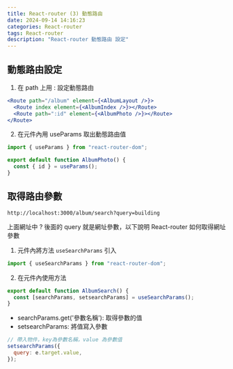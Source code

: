 ```yaml
---
title: React-router (3) 動態路由
date: 2024-09-14 14:16:23
categories: React-router
tags: React-router
description: "React-router 動態路由 設定"
---
```


## 動態路由設定

1. 在 path 上用 : 設定動態路由

```jsx
<Route path="/album" element={<AlbumLayout />}>
  <Route index element={<AlbumIndex />}></Route>
  <Route path=":id" element={<AlbumPhoto />}></Route>
</Route>
```

2. 在元件內用 useParams 取出動態路由值

```js
import { useParams } from "react-router-dom";

export default function AlbumPhoto() {
  const { id } = useParams();
}
```

## 取得路由參數

```
http://localhost:3000/album/search?query=building
```

上面網址中 ? 後面的 query 就是網址參數，以下說明 React-router 如何取得網址參數

1. 元件內將方法 `useSearchParams` 引入

```js
import { useSearchParams } from "react-router-dom";
```

2. 在元件內使用方法

```js
export default function AlbumSearch() {
  const [searchParams, setsearchParams] = useSearchParams();
}
```

- searchParams.get('參數名稱'): 取得參數的值
- setsearchParams: 將值寫入參數

```js
// 帶入物件，key為參數名稱，value 為參數值
setsearchParams({
  query: e.target.value,
});
```
